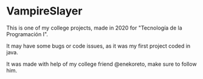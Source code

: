 # VampireSlayer
This is one of my college projects, made in 2020 for "Tecnología de la Programación I".

It may have some bugs or code issues, as it was my first project coded in java.

It was made with help of my college friend @enekoreto, make sure to follow him.
